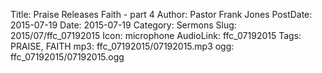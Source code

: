 Title: Praise Releases Faith - part 4
Author: Pastor Frank Jones
PostDate: 2015-07-19
Date: 2015-07-19
Category: Sermons
Slug: 2015/07/ffc_07192015
Icon: microphone
AudioLink: ffc_07192015
Tags: PRAISE, FAITH
mp3: ffc_07192015/07192015.mp3
ogg: ffc_07192015/07192015.ogg
